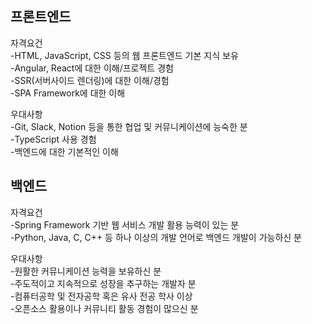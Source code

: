 ## 프론트엔드   

자격요건  
-HTML, JavaScript, CSS 등의 웹 프론트엔드 기본 지식 보유  
-Angular, React에 대한 이해/프로젝트 경험  
-SSR(서버사이드 렌더링)에 대한 이해/경험  
-SPA Framework에 대한 이해 

우대사항    
-Git, Slack, Notion 등을 통한 협업 및 커뮤니케이션에 능숙한 분  
-TypeScript 사용 경험  
-백엔드에 대한 기본적인 이해  

## 백엔드  

자격요건  
-Spring Framework 기반 웹 서비스 개발 활용 능력이 있는 분  
-Python, Java, C, C++ 등 하나 이상의 개발 언어로 백엔드 개발이 가능하신 분  

우대사항  
-원활한 커뮤니케이션 능력을 보유하신 분  
-주도적이고 지속적으로 성장을 추구하는 개발자 분  
-컴퓨터공학 및 전자공학 혹은 유사 전공 학사 이상  
-오픈소스 활용이나 커뮤니티 활동 경험이 많으신 분  


